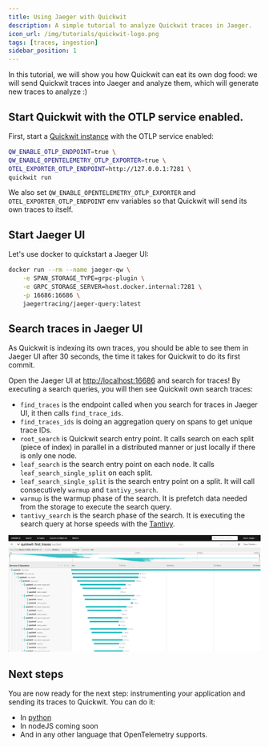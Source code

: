 ```yaml
---
title: Using Jaeger with Quickwit
description: A simple tutorial to analyze Quickwit traces in Jaeger.
icon_url: /img/tutorials/quickwit-logo.png
tags: [traces, ingestion]
sidebar_position: 1
---
```


In this tutorial, we will show you how Quickwit can eat its own dog food: we will send Quickwit traces into Jaeger and analyze them, which will generate new traces to analyze :)

## Start Quickwit with the OTLP service enabled.

First, start a [Quickwit instance](../get-started/installation.md) with the OTLP service enabled:

```bash
QW_ENABLE_OTLP_ENDPOINT=true \
QW_ENABLE_OPENTELEMETRY_OTLP_EXPORTER=true \
OTEL_EXPORTER_OTLP_ENDPOINT=http://127.0.0.1:7281 \
quickwit run
```

We also set `QW_ENABLE_OPENTELEMETRY_OTLP_EXPORTER` and `OTEL_EXPORTER_OTLP_ENDPOINT` env variables so that Quickwit will send its own traces to itself.

## Start Jaeger UI

Let's use docker to quickstart a Jaeger UI:

```bash
docker run --rm --name jaeger-qw \
    -e SPAN_STORAGE_TYPE=grpc-plugin \
    -e GRPC_STORAGE_SERVER=host.docker.internal:7281 \
    -p 16686:16686 \
    jaegertracing/jaeger-query:latest
```

## Search traces in Jaeger UI

As Quickwit is indexing its own traces, you should be able to see them in Jaeger UI after 30 seconds, the time it takes for Quickwit to do its first commit.

Open the Jaeger UI at [http://localhost:16686](http://localhost:16686) and search for traces! By executing a search queries, you will then see Quickwit own search traces:

- `find_traces` is the endpoint called when you search for traces in Jaeger UI, it then calls `find_trace_ids`.
- `find_traces_ids` is doing an aggregation query on spans to get unique trace IDs.
- `root_search` is Quickwit search entry point. It calls search on each split (piece of index) in parallel in a distributed manner or just locally if there is only one node.
- `leaf_search` is the search entry point on each node. It calls `leaf_search_single_split` on each split.
- `leaf_search_single_split` is the search entry point on a split. It will call consecutively `warmup` and `tantivy_search`.
- `warmup` is the warmup phase of the search. It is prefetch data needed from the storage to execute the search query.
- `tantivy_search` is the search phase of the search. It is executing the search query at horse speeds with the [Tantivy](https://github.com/quickwit-oss/tantivy).

![Quickwit trace in Jaeger UI](../assets/images/jaeger-ui-quickwit-trace-analysis.png)

## Next steps

You are now ready for the next step: instrumenting your application and sending its traces to Quickwit. You can do it:
- In [python](instrument-python-and-send-traces-to-quickwit.md)
- In nodeJS coming soon
- And in any other language that OpenTelemetry supports.

